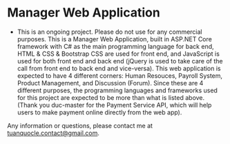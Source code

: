# Manager Web Application
* This is an ongoing project. Please do not use for any commercial purposes.
This is a Manager Web Application, built in ASP.NET Core framework with C# as the main programming language for back end, HTML & CSS & Bootstrap CSS are used for front end, and JavaScript is used for both front end and back end (jQuery is used to take care of the call from front end to back end and vice-versa).
This web application is expected to have 4 different corners: Human Resouces, Payroll System, Product Management, and Discussion (Forum). Since these are 4 different purposes, the programming languages and frameworks used for this project are expected to be more than what is listed above.
(Thank you duc-master for the Payment Service API, which will help users to make payment online directly from the web app).

Any information or questions, please contact me at tuanquocle.contact@gmail.com.
